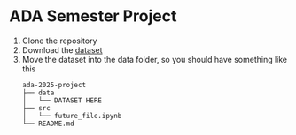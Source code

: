 # ADA Semester Project

1. Clone the repository
2. Download the [dataset](https://www.10xgenomics.com/datasets/xenium-in-situ-analysis-of-alzheimers-disease-mouse-model-brain-coronal-sections-from-one-hemisphere-over-a-time-course-1-standard)
3. Move the dataset into the data folder, so you should have something like this
    ```
    ada-2025-project
    ├── data
    │   └── DATASET HERE
    ├── src
    │   └── future_file.ipynb
    └── README.md
    ```
